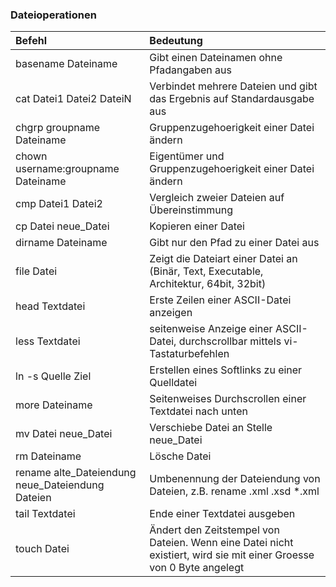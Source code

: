 ### Dateioperationen

| Befehl | Bedeutung |
| :--- | :--- |
| basename Dateiname | Gibt einen Dateinamen ohne Pfadangaben aus |
| cat Datei1 Datei2 DateiN | Verbindet mehrere Dateien und gibt das Ergebnis auf Standardausgabe aus |
| chgrp groupname Dateiname | Gruppenzugehoerigkeit einer Datei ändern |
| chown username:groupname Dateiname | Eigentümer und Gruppenzugehoerigkeit einer Datei ändern |
| cmp Datei1 Datei2 | Vergleich zweier Dateien auf Übereinstimmung |
| cp Datei neue\_Datei | Kopieren einer Datei |
| dirname Dateiname | Gibt nur den Pfad zu einer Datei aus |
| file Datei | Zeigt die Dateiart einer Datei an \(Binär, Text, Executable, Architektur, 64bit, 32bit\) |
| head Textdatei | Erste Zeilen einer ASCII-Datei anzeigen |
| less Textdatei | seitenweise Anzeige einer ASCII-Datei, durchscrollbar mittels vi-Tastaturbefehlen |
| ln -s Quelle Ziel | Erstellen eines Softlinks zu einer Quelldatei |
| more Dateiname | Seitenweises Durchscrollen einer Textdatei nach unten |
| mv Datei neue\_Datei | Verschiebe Datei an Stelle neue\_Datei |
| rm Dateiname | Lösche Datei |
| rename alte\_Dateiendung neue\_Dateiendung Dateien | Umbenennung der Dateiendung von Dateien, z.B. rename .xml .xsd \*.xml |
| tail Textdatei | Ende einer Textdatei ausgeben |
| touch Datei | Ändert den Zeitstempel von Dateien. Wenn eine Datei nicht existiert, wird sie mit einer Groesse von 0 Byte angelegt |




